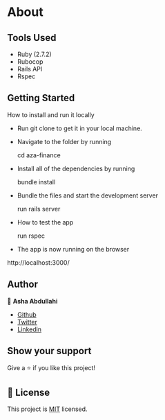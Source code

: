 # About


## Tools Used

- Ruby (2.7.2)
- Rubocop
- Rails API
- Rspec

## Getting Started

How to install and run it locally

- Run git clone  to get it in your local machine.

- Navigate to the folder by running

  cd aza-finance
  
- Install all of the dependencies by running
  
  bundle install
  
- Bundle the files and start the development server

  run rails server
  
- How to test the app

  run rspec
  
- The app is now running on the browser

 http://localhost:3000/

## Author

👤 **Asha Abdullahi**

-  [Github](https://github.com/Ashah15)
-  [Twitter](https://twitter.com/AshaAbdullahi13)
-  [Linkedin](https://www.linkedin.com/in/ashaabdullahi/)

## Show your support

Give a ⭐️ if you like this project!

## 📝 License

This project is [MIT](https://opensource.org/licenses/MIT) licensed.
